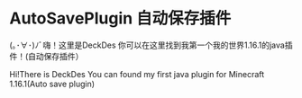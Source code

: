 # AutoSavePlugin 自动保存插件

(｡･∀･)ﾉﾞ嗨！这里是DeckDes 你可以在这里找到我第一个我的世界1.16.1的java插件！(自动保存插件）

Hi!There is DeckDes You can found my first java plugin for Minecraft 1.16.1(Auto save plugin)
